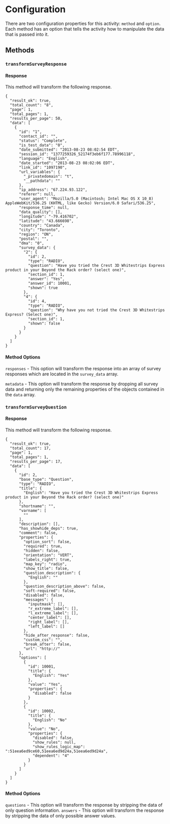 # Configuration
There are two configuration properties for this activity: `method` and `option`. Each method has an option that
tells the activity how to manipulate the data that is passed into it.
## Methods
### `transformSurveyResponse`
#### Response
This method  will transform the following response.
```
{
  "result_ok": true,
  "total_count": "8",
  "page": 1,
  "total_pages": 1,
  "results_per_page": 50,
  "data": [
    {
      "id": "1",
      "contact_id": "",
      "status": "Complete",
      "is_test_data": "0",
      "date_submitted": "2013-08-23 08:02:54 EDT",
      "session_id": "1377259326_52174f3eb6f177.78996118",
      "language": "English",
      "date_started": "2013-08-23 08:02:06 EDT",
      "link_id": "1097190",
      "url_variables": {
        "_privatedomain": "t",
        "__pathdata": ""
      },
      "ip_address": "67.224.93.122",
      "referer": null,
      "user_agent": "Mozilla/5.0 (Macintosh; Intel Mac OS X 10_8) AppleWebKit/536.25 (KHTML, like Gecko) Version/6.0 Safari/536.25",
      "response_time": null,
      "data_quality": [],
      "longitude": "-79.416702",
      "latitude": "43.666698",
      "country": "Canada",
      "city": "Toronto",
      "region": "ON",
      "postal": "",
      "dma": "0",
      "survey_data": {
        "2": {
          "id": 2,
          "type": "RADIO",
          "question": "Have you tried the Crest 3D Whitestrips Express product in your Beyond the Rack order? (select one)",
          "section_id": 1,
          "answer": "Yes",
          "answer_id": 10001,
          "shown": true
        },
        "4": {
          "id": 4,
          "type": "RADIO",
          "question": "Why have you not tried the Crest 3D Whitestrips Express? (Select one)",
          "section_id": 1,
          "shown": false
        }
      }
    }
  ]
}
```
#### Method Options
`responses` - This option will transform the response into an array of survey responses which are located in the `survey_data` array.

`metadata` - This option will transform the response by dropping all survey data and returning only the remaining properties of the objects contained in the `data` array.

### `transformSurveyQuestion`
#### Response
This method will transform the following response.
```
{
  "result_ok": true,
  "total_count": 17,
  "page": 1,
  "total_pages": 1,
  "results_per_page": 17,
  "data": [
    {
      "id": 2,
      "base_type": "Question",
      "type": "RADIO",
      "title": {
        "English": "Have you tried the Crest 3D Whitestrips Express product in your Beyond the Rack order? (select one)"
      },
      "shortname": "",
      "varname": [
        ""
      ],
      "description": [],
      "has_showhide_deps": true,
      "comment": false,
      "properties": {
        "option_sort": false,
        "required": true,
        "hidden": false,
        "orientation": "VERT",
        "labels_right": true,
        "map_key": "radio",
        "show_title": false,
        "question_description": {
          "English": ""
        },
        "question_description_above": false,
        "soft-required": false,
        "disabled": false,
        "messages": {
          "inputmask": [],
          "r_extreme_label": [],
          "l_extreme_label": [],
          "center_label": [],
          "right_label": [],
          "left_label": []
        },
        "hide_after_response": false,
        "custom_css": "",
        "break_after": false,
        "url": "http://"
      },
      "options": [
        {
          "id": 10001,
          "title": {
            "English": "Yes"
          },
          "value": "Yes",
          "properties": {
            "disabled": false
          }
        },
        {
          "id": 10002,
          "title": {
            "English": "No"
          },
          "value": "No",
          "properties": {
            "disabled": false,
            "show_rules": null,
            "show_rules_logic_map": ":51eea6ed9ce60,51eea6ed9d24a,51eea6ed9d24a",
            "dependent": "4"
          }
        }
      ]
    }
  ]
}
```
#### Method Options
`questions` - This option will transform the response by stripping the data of only question information.
`answers` - This option will transform the response by stripping the data of only possible answer values.
